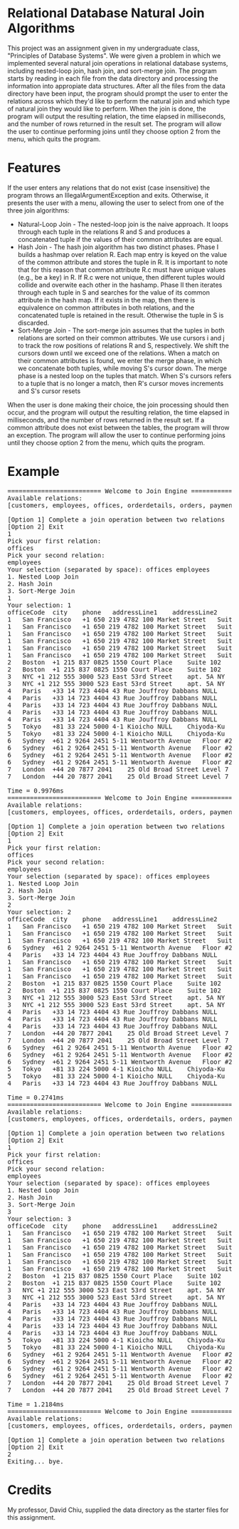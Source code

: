 # Relational Database Natural Join Algorithms
This project was an assignment given in my undergraduate class, "Principles of Database Systems". We were given a problem in which we implemented several natural join operations in relational database systems, including nested-loop join, hash join, and sort-merge join. The program starts by reading in each file from the data directory and processing the information into appropiate data structures. After all the files from the data directory have been input, the program should prompt the user to enter the relations across which they'd like to perform the natural join and which type of natural join they would like to perform. When the join is done, the program will output the resulting relation, the time elapsed in milliseconds, and the number of rows returned in the result set. The program will allow the user to continue performing joins until they choose option 2 from the menu, which quits the program.

# Features
If the user enters any relations that do not exist (case insensitive) the program throws an IllegalArgumentException and exits. Otherwise, it presents the user with a menu, allowing the user to select from one of the three join algorithms:

- Natural-Loop Join - The nested-loop join is the naive approach. It loops through each tuple in the relations R and S and produces a concatenated tuple if the values of their common attributes are equal. 
- Hash Join - The hash join algorithm has two distinct phases. Phase I builds a hashmap over relation R. Each map entry is keyed on the value of the common attribute and stores the tuple in R. It is important to note that for this reason that common attribute R.c must have unique values (e.g., be a key) in R. If R.c were not unique, then different tuples would collide and overwite each other in the hashamp. Phase II then iterates through each tuple in S and searches for the value of its common attribute in the hash map. If it exists in the map, then there is equivalence on common attributes in both relations, and the concatenated tuple is retained in the result. Otherwise the tuple in S is discarded. 
- Sort-Merge Join - The sort-merge join assumes that the tuples in both relations are sorted on their common attributes. We use cursors i and j to track the row positions of relations R and S, respectively. We shift the cursors down until we exceed one of the relations. When a match on their common attributes is found, we enter the merge phase, in which we concatenate both tuples, while moving S's cursor down. The merge phase is a nested loop on the tuples that match. When S's cursors refers to a tuple that is no longer a match, then R's cursor moves increments and S's cursor resets

When the user is done making their choice, the join processing should then occur, and the program will output the resulting relation, the time elapsed in milliseconds, and the number of rows returned in the result set. If a common attribute does not exist between the tables, the program will throw an exception. The program will allow the user to continue performing joins until they choose option 2 from the menu, which quits the program.

# Example
<pre>
========================= Welcome to Join Engine ==========================
Available relations:
[customers, employees, offices, orderdetails, orders, payments, productlines, products]

[Option 1] Complete a join operation between two relations
[Option 2] Exit
1
Pick your first relation: 
offices
Pick your second relation: 
employees
Your selection (separated by space): offices employees
1. Nested Loop Join
2. Hash Join
3. Sort-Merge Join
1
Your selection: 1
officeCode	city	phone	addressLine1	addressLine2	state	country	postalCode	territory	employeeNumber	lastName	firstName	extension	email	reportsTo	jobTitle	
1	San Francisco	+1 650 219 4782	100 Market Street	Suite 300	CA	USA	94080	NA	1002	Murphy	Diane	x5800	dmurphy@classicmodelcars.com	NULL	President	
1	San Francisco	+1 650 219 4782	100 Market Street	Suite 300	CA	USA	94080	NA	1056	Patterson	Mary	x4611	mpatterso@classicmodelcars.com	1002	VP Sales	
1	San Francisco	+1 650 219 4782	100 Market Street	Suite 300	CA	USA	94080	NA	1076	Firrelli	Jeff	x9273	jfirrelli@classicmodelcars.com	1002	VP Marketing	
1	San Francisco	+1 650 219 4782	100 Market Street	Suite 300	CA	USA	94080	NA	1143	Bow	Anthony	x5428	abow@classicmodelcars.com	1056	Sales Manager (NA)	
1	San Francisco	+1 650 219 4782	100 Market Street	Suite 300	CA	USA	94080	NA	1165	Jennings	Leslie	x3291	ljennings@classicmodelcars.com	1143	Sales Rep	
1	San Francisco	+1 650 219 4782	100 Market Street	Suite 300	CA	USA	94080	NA	1166	Thompson	Leslie	x4065	lthompson@classicmodelcars.com	1143	Sales Rep	
2	Boston	+1 215 837 0825	1550 Court Place	Suite 102	MA	USA	02107	NA	1188	Firrelli	Julie	x2173	jfirrelli@classicmodelcars.com	1143	Sales Rep	
2	Boston	+1 215 837 0825	1550 Court Place	Suite 102	MA	USA	02107	NA	1216	Patterson	Steve	x4334	spatterson@classicmodelcars.com	1143	Sales Rep	
3	NYC	+1 212 555 3000	523 East 53rd Street	apt. 5A	NY	USA	10022	NA	1286	Tseng	Foon Yue	x2248	ftseng@classicmodelcars.com	1143	Sales Rep	
3	NYC	+1 212 555 3000	523 East 53rd Street	apt. 5A	NY	USA	10022	NA	1323	Vanauf	George	x4102	gvanauf@classicmodelcars.com	1143	Sales Rep	
4	Paris	+33 14 723 4404	43 Rue Jouffroy Dabbans	NULL	NULL	France	75017	EMEA	1102	Bondur	Gerard	x5408	gbondur@classicmodelcars.com	1056	Sale Manager (EMEA)	
4	Paris	+33 14 723 4404	43 Rue Jouffroy Dabbans	NULL	NULL	France	75017	EMEA	1337	Bondur	Loui	x6493	lbondur@classicmodelcars.com	1102	Sales Rep	
4	Paris	+33 14 723 4404	43 Rue Jouffroy Dabbans	NULL	NULL	France	75017	EMEA	1370	Hernandez	Gerard	x2028	ghernande@classicmodelcars.com	1102	Sales Rep	
4	Paris	+33 14 723 4404	43 Rue Jouffroy Dabbans	NULL	NULL	France	75017	EMEA	1401	Castillo	Pamela	x2759	pcastillo@classicmodelcars.com	1102	Sales Rep	
4	Paris	+33 14 723 4404	43 Rue Jouffroy Dabbans	NULL	NULL	France	75017	EMEA	1702	Gerard	Martin	x2312	mgerard@classicmodelcars.com	1102	Sales Rep	
5	Tokyo	+81 33 224 5000	4-1 Kioicho	NULL	Chiyoda-Ku	Japan	102-8578	Japan	1621	Nishi	Mami	x101	mnishi@classicmodelcars.com	1056	Sales Rep	
5	Tokyo	+81 33 224 5000	4-1 Kioicho	NULL	Chiyoda-Ku	Japan	102-8578	Japan	1625	Kato	Yoshimi	x102	ykato@classicmodelcars.com	1621	Sales Rep	
6	Sydney	+61 2 9264 2451	5-11 Wentworth Avenue	Floor #2	NULL	Australia	NSW 2010	APAC	1088	Patterson	William	x4871	wpatterson@classicmodelcars.com	1056	Sales Manager (APAC)	
6	Sydney	+61 2 9264 2451	5-11 Wentworth Avenue	Floor #2	NULL	Australia	NSW 2010	APAC	1611	Fixter	Andy	x101	afixter@classicmodelcars.com	1088	Sales Rep	
6	Sydney	+61 2 9264 2451	5-11 Wentworth Avenue	Floor #2	NULL	Australia	NSW 2010	APAC	1612	Marsh	Peter	x102	pmarsh@classicmodelcars.com	1088	Sales Rep	
6	Sydney	+61 2 9264 2451	5-11 Wentworth Avenue	Floor #2	NULL	Australia	NSW 2010	APAC	1619	King	Tom	x103	tking@classicmodelcars.com	1088	Sales Rep	
7	London	+44 20 7877 2041	25 Old Broad Street	Level 7	NULL	UK	EC2N 1HN	EMEA	1501	Bott	Larry	x2311	lbott@classicmodelcars.com	1102	Sales Rep	
7	London	+44 20 7877 2041	25 Old Broad Street	Level 7	NULL	UK	EC2N 1HN	EMEA	1504	Jones	Barry	x102	bjones@classicmodelcars.com	1102	Sales Rep	

Time = 0.9976ms
========================= Welcome to Join Engine ==========================
Available relations:
[customers, employees, offices, orderdetails, orders, payments, productlines, products]

[Option 1] Complete a join operation between two relations
[Option 2] Exit
1
Pick your first relation: 
offices
Pick your second relation: 
employees
Your selection (separated by space): offices employees
1. Nested Loop Join
2. Hash Join
3. Sort-Merge Join
2
Your selection: 2
officeCode	city	phone	addressLine1	addressLine2	state	country	postalCode	territory	employeeNumber	lastName	firstName	extension	email	reportsTo	jobTitle	
1	San Francisco	+1 650 219 4782	100 Market Street	Suite 300	CA	USA	94080	NA	1002	Murphy	Diane	x5800	dmurphy@classicmodelcars.com	NULL	President	
1	San Francisco	+1 650 219 4782	100 Market Street	Suite 300	CA	USA	94080	NA	1056	Patterson	Mary	x4611	mpatterso@classicmodelcars.com	1002	VP Sales	
1	San Francisco	+1 650 219 4782	100 Market Street	Suite 300	CA	USA	94080	NA	1076	Firrelli	Jeff	x9273	jfirrelli@classicmodelcars.com	1002	VP Marketing	
6	Sydney	+61 2 9264 2451	5-11 Wentworth Avenue	Floor #2	NULL	Australia	NSW 2010	APAC	1088	Patterson	William	x4871	wpatterson@classicmodelcars.com	1056	Sales Manager (APAC)	
4	Paris	+33 14 723 4404	43 Rue Jouffroy Dabbans	NULL	NULL	France	75017	EMEA	1102	Bondur	Gerard	x5408	gbondur@classicmodelcars.com	1056	Sale Manager (EMEA)	
1	San Francisco	+1 650 219 4782	100 Market Street	Suite 300	CA	USA	94080	NA	1143	Bow	Anthony	x5428	abow@classicmodelcars.com	1056	Sales Manager (NA)	
1	San Francisco	+1 650 219 4782	100 Market Street	Suite 300	CA	USA	94080	NA	1165	Jennings	Leslie	x3291	ljennings@classicmodelcars.com	1143	Sales Rep	
1	San Francisco	+1 650 219 4782	100 Market Street	Suite 300	CA	USA	94080	NA	1166	Thompson	Leslie	x4065	lthompson@classicmodelcars.com	1143	Sales Rep	
2	Boston	+1 215 837 0825	1550 Court Place	Suite 102	MA	USA	02107	NA	1188	Firrelli	Julie	x2173	jfirrelli@classicmodelcars.com	1143	Sales Rep	
2	Boston	+1 215 837 0825	1550 Court Place	Suite 102	MA	USA	02107	NA	1216	Patterson	Steve	x4334	spatterson@classicmodelcars.com	1143	Sales Rep	
3	NYC	+1 212 555 3000	523 East 53rd Street	apt. 5A	NY	USA	10022	NA	1286	Tseng	Foon Yue	x2248	ftseng@classicmodelcars.com	1143	Sales Rep	
3	NYC	+1 212 555 3000	523 East 53rd Street	apt. 5A	NY	USA	10022	NA	1323	Vanauf	George	x4102	gvanauf@classicmodelcars.com	1143	Sales Rep	
4	Paris	+33 14 723 4404	43 Rue Jouffroy Dabbans	NULL	NULL	France	75017	EMEA	1337	Bondur	Loui	x6493	lbondur@classicmodelcars.com	1102	Sales Rep	
4	Paris	+33 14 723 4404	43 Rue Jouffroy Dabbans	NULL	NULL	France	75017	EMEA	1370	Hernandez	Gerard	x2028	ghernande@classicmodelcars.com	1102	Sales Rep	
4	Paris	+33 14 723 4404	43 Rue Jouffroy Dabbans	NULL	NULL	France	75017	EMEA	1401	Castillo	Pamela	x2759	pcastillo@classicmodelcars.com	1102	Sales Rep	
7	London	+44 20 7877 2041	25 Old Broad Street	Level 7	NULL	UK	EC2N 1HN	EMEA	1501	Bott	Larry	x2311	lbott@classicmodelcars.com	1102	Sales Rep	
7	London	+44 20 7877 2041	25 Old Broad Street	Level 7	NULL	UK	EC2N 1HN	EMEA	1504	Jones	Barry	x102	bjones@classicmodelcars.com	1102	Sales Rep	
6	Sydney	+61 2 9264 2451	5-11 Wentworth Avenue	Floor #2	NULL	Australia	NSW 2010	APAC	1611	Fixter	Andy	x101	afixter@classicmodelcars.com	1088	Sales Rep	
6	Sydney	+61 2 9264 2451	5-11 Wentworth Avenue	Floor #2	NULL	Australia	NSW 2010	APAC	1612	Marsh	Peter	x102	pmarsh@classicmodelcars.com	1088	Sales Rep	
6	Sydney	+61 2 9264 2451	5-11 Wentworth Avenue	Floor #2	NULL	Australia	NSW 2010	APAC	1619	King	Tom	x103	tking@classicmodelcars.com	1088	Sales Rep	
5	Tokyo	+81 33 224 5000	4-1 Kioicho	NULL	Chiyoda-Ku	Japan	102-8578	Japan	1621	Nishi	Mami	x101	mnishi@classicmodelcars.com	1056	Sales Rep	
5	Tokyo	+81 33 224 5000	4-1 Kioicho	NULL	Chiyoda-Ku	Japan	102-8578	Japan	1625	Kato	Yoshimi	x102	ykato@classicmodelcars.com	1621	Sales Rep	
4	Paris	+33 14 723 4404	43 Rue Jouffroy Dabbans	NULL	NULL	France	75017	EMEA	1702	Gerard	Martin	x2312	mgerard@classicmodelcars.com	1102	Sales Rep	

Time = 0.2741ms
========================= Welcome to Join Engine ==========================
Available relations:
[customers, employees, offices, orderdetails, orders, payments, productlines, products]

[Option 1] Complete a join operation between two relations
[Option 2] Exit
1
Pick your first relation: 
offices
Pick your second relation: 
employees
Your selection (separated by space): offices employees
1. Nested Loop Join
2. Hash Join
3. Sort-Merge Join
3
Your selection: 3
officeCode	city	phone	addressLine1	addressLine2	state	country	postalCode	territory	employeeNumber	lastName	firstName	extension	email	reportsTo	jobTitle	
1	San Francisco	+1 650 219 4782	100 Market Street	Suite 300	CA	USA	94080	NA	1002	Murphy	Diane	x5800	dmurphy@classicmodelcars.com	NULL	President	
1	San Francisco	+1 650 219 4782	100 Market Street	Suite 300	CA	USA	94080	NA	1056	Patterson	Mary	x4611	mpatterso@classicmodelcars.com	1002	VP Sales	
1	San Francisco	+1 650 219 4782	100 Market Street	Suite 300	CA	USA	94080	NA	1076	Firrelli	Jeff	x9273	jfirrelli@classicmodelcars.com	1002	VP Marketing	
1	San Francisco	+1 650 219 4782	100 Market Street	Suite 300	CA	USA	94080	NA	1143	Bow	Anthony	x5428	abow@classicmodelcars.com	1056	Sales Manager (NA)	
1	San Francisco	+1 650 219 4782	100 Market Street	Suite 300	CA	USA	94080	NA	1165	Jennings	Leslie	x3291	ljennings@classicmodelcars.com	1143	Sales Rep	
1	San Francisco	+1 650 219 4782	100 Market Street	Suite 300	CA	USA	94080	NA	1166	Thompson	Leslie	x4065	lthompson@classicmodelcars.com	1143	Sales Rep	
2	Boston	+1 215 837 0825	1550 Court Place	Suite 102	MA	USA	02107	NA	1188	Firrelli	Julie	x2173	jfirrelli@classicmodelcars.com	1143	Sales Rep	
2	Boston	+1 215 837 0825	1550 Court Place	Suite 102	MA	USA	02107	NA	1216	Patterson	Steve	x4334	spatterson@classicmodelcars.com	1143	Sales Rep	
3	NYC	+1 212 555 3000	523 East 53rd Street	apt. 5A	NY	USA	10022	NA	1286	Tseng	Foon Yue	x2248	ftseng@classicmodelcars.com	1143	Sales Rep	
3	NYC	+1 212 555 3000	523 East 53rd Street	apt. 5A	NY	USA	10022	NA	1323	Vanauf	George	x4102	gvanauf@classicmodelcars.com	1143	Sales Rep	
4	Paris	+33 14 723 4404	43 Rue Jouffroy Dabbans	NULL	NULL	France	75017	EMEA	1102	Bondur	Gerard	x5408	gbondur@classicmodelcars.com	1056	Sale Manager (EMEA)	
4	Paris	+33 14 723 4404	43 Rue Jouffroy Dabbans	NULL	NULL	France	75017	EMEA	1337	Bondur	Loui	x6493	lbondur@classicmodelcars.com	1102	Sales Rep	
4	Paris	+33 14 723 4404	43 Rue Jouffroy Dabbans	NULL	NULL	France	75017	EMEA	1370	Hernandez	Gerard	x2028	ghernande@classicmodelcars.com	1102	Sales Rep	
4	Paris	+33 14 723 4404	43 Rue Jouffroy Dabbans	NULL	NULL	France	75017	EMEA	1401	Castillo	Pamela	x2759	pcastillo@classicmodelcars.com	1102	Sales Rep	
4	Paris	+33 14 723 4404	43 Rue Jouffroy Dabbans	NULL	NULL	France	75017	EMEA	1702	Gerard	Martin	x2312	mgerard@classicmodelcars.com	1102	Sales Rep	
5	Tokyo	+81 33 224 5000	4-1 Kioicho	NULL	Chiyoda-Ku	Japan	102-8578	Japan	1621	Nishi	Mami	x101	mnishi@classicmodelcars.com	1056	Sales Rep	
5	Tokyo	+81 33 224 5000	4-1 Kioicho	NULL	Chiyoda-Ku	Japan	102-8578	Japan	1625	Kato	Yoshimi	x102	ykato@classicmodelcars.com	1621	Sales Rep	
6	Sydney	+61 2 9264 2451	5-11 Wentworth Avenue	Floor #2	NULL	Australia	NSW 2010	APAC	1088	Patterson	William	x4871	wpatterson@classicmodelcars.com	1056	Sales Manager (APAC)	
6	Sydney	+61 2 9264 2451	5-11 Wentworth Avenue	Floor #2	NULL	Australia	NSW 2010	APAC	1611	Fixter	Andy	x101	afixter@classicmodelcars.com	1088	Sales Rep	
6	Sydney	+61 2 9264 2451	5-11 Wentworth Avenue	Floor #2	NULL	Australia	NSW 2010	APAC	1612	Marsh	Peter	x102	pmarsh@classicmodelcars.com	1088	Sales Rep	
6	Sydney	+61 2 9264 2451	5-11 Wentworth Avenue	Floor #2	NULL	Australia	NSW 2010	APAC	1619	King	Tom	x103	tking@classicmodelcars.com	1088	Sales Rep	
7	London	+44 20 7877 2041	25 Old Broad Street	Level 7	NULL	UK	EC2N 1HN	EMEA	1501	Bott	Larry	x2311	lbott@classicmodelcars.com	1102	Sales Rep	
7	London	+44 20 7877 2041	25 Old Broad Street	Level 7	NULL	UK	EC2N 1HN	EMEA	1504	Jones	Barry	x102	bjones@classicmodelcars.com	1102	Sales Rep	

Time = 1.2184ms
========================= Welcome to Join Engine ==========================
Available relations:
[customers, employees, offices, orderdetails, orders, payments, productlines, products]

[Option 1] Complete a join operation between two relations
[Option 2] Exit
2
Exiting... bye.
</pre>
# Credits
My professor, David Chiu, supplied the data directory as the starter files for this assignment.
